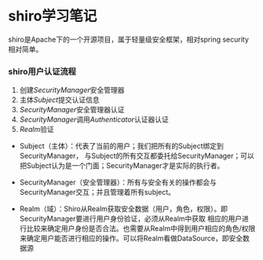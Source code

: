 # shiro学习笔记

shiro是Apache下的一个开源项目，属于轻量级安全框架，相对spring security相对简单。

### shiro用户认证流程
1. 创建*SecurityManager*安全管理器
2. 主体*Subject*提交认证信息
3. *SecurityManager*安全管理器认证
4. *SecurityManager*调用*Authenticator*认证器认证
5. *Realm*验证

- Subject（主体）：代表了当前的用户；我们把所有的Subject绑定到SecurityManager，
与Subject的所有交互都委托给SecurityManager；可以把Subject认为是一个门面；SecurityManager才是实际的执行者。  
          
- SecurityManager（安全管理器）：所有与安全有关的操作都会与SecurityManager交互；并且管理着所有subject。

- Realm（域）：Shiro从Realm获取安全数据（用户，角色，权限）。即SecurityManager要进行用户身份验证，必须从Realm中获取
相应的用户进行比较来确定用户身份是否合法。也需要从Realm中得到用户相应的角色/权限来确定用户能否进行相应的操作。可以将Realm看做DataSource，即安全数据源           